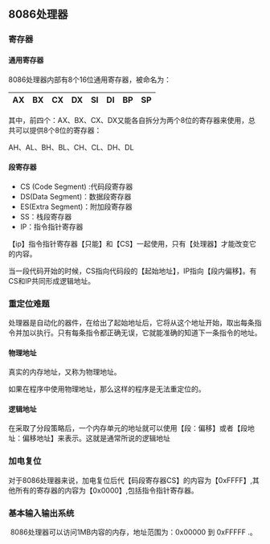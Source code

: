 ## 8086处理器

### 寄存器

#### 通用寄存器

8086处理器内部有8个16位通用寄存器，被命名为：

| AX   | BX   | CX   | DX   | SI   | DI   | BP   | SP   |
| ---- | ---- | ---- | ---- | ---- | ---- | ---- | ---- |

其中，前四个：AX、BX、CX、DX又能各自拆分为两个8位的寄存器来使用，总共可以提供8个8位的寄存器：

AH、AL、BH、BL、CH、CL、DH、DL

#### 段寄存器

* CS (Code Segment) :代码段寄存器
* DS(Data Segment)：数据段寄存器
* ES(Extra Segment)：附加段寄存器
* SS：栈段寄存器
* IP：指令指针寄存器


【ip】指令指针寄存器【只能】和【CS】一起使用，只有【处理器】才能改变它的内容。

当一段代码开始的时候，CS指向代码段的【起始地址】，IP指向【段内偏移】。有CS和IP共同形成逻辑地址。

### 重定位难题

​	处理器是自动化的器件，在给出了起始地址后，它将从这个地址开始，取出每条指令并加以执行。只有每条指令都正确无误，它就能准确的知道下一条指令的地址。

#### 物理地址

真实的内存地址，又称为物理地址。

如果在程序中使用物理地址，那么这样的程序是无法重定位的。

#### 逻辑地址

​	在采取了分段策略后，一个内存单元的地址就可以使用【段：偏移】或者【段地址：偏移地址】来表示。这就是通常所说的逻辑地址

### 加电复位

​	对于8086处理器来说，加电复位后代【码段寄存器CS】的内容为【0xFFFF】,其他所有的寄存器的内容为【0x0000】,包括指令指针寄存器。

### 基本输入输出系统

​	8086处理器可以访问1MB内容的内存，地址范围为：0x00000 到 0xFFFFF .。

​	



